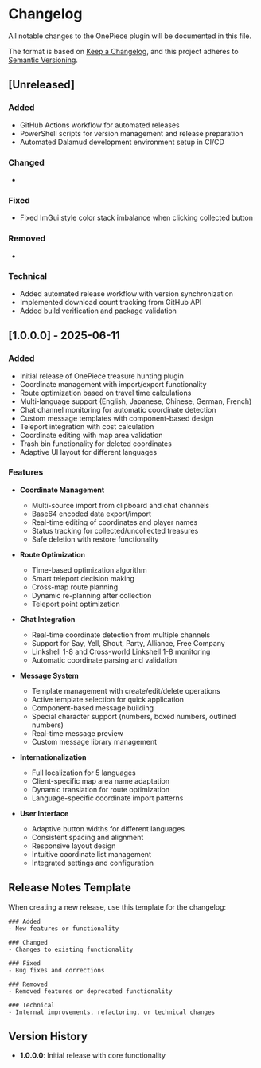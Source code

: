 # Changelog

All notable changes to the OnePiece plugin will be documented in this file.

The format is based on [Keep a Changelog](https://keepachangelog.com/en/1.0.0/),
and this project adheres to [Semantic Versioning](https://semver.org/spec/v2.0.0.html).

## [Unreleased]

### Added
- GitHub Actions workflow for automated releases
- PowerShell scripts for version management and release preparation
- Automated Dalamud development environment setup in CI/CD

### Changed
-

### Fixed
- Fixed ImGui style color stack imbalance when clicking collected button

### Removed
-

### Technical
- Added automated release workflow with version synchronization
- Implemented download count tracking from GitHub API
- Added build verification and package validation

## [1.0.0.0] - 2025-06-11

### Added
- Initial release of OnePiece treasure hunting plugin
- Coordinate management with import/export functionality
- Route optimization based on travel time calculations
- Multi-language support (English, Japanese, Chinese, German, French)
- Chat channel monitoring for automatic coordinate detection
- Custom message templates with component-based design
- Teleport integration with cost calculation
- Coordinate editing with map area validation
- Trash bin functionality for deleted coordinates
- Adaptive UI layout for different languages

### Features
- **Coordinate Management**
  - Multi-source import from clipboard and chat channels
  - Base64 encoded data export/import
  - Real-time editing of coordinates and player names
  - Status tracking for collected/uncollected treasures
  - Safe deletion with restore functionality

- **Route Optimization**
  - Time-based optimization algorithm
  - Smart teleport decision making
  - Cross-map route planning
  - Dynamic re-planning after collection
  - Teleport point optimization

- **Chat Integration**
  - Real-time coordinate detection from multiple channels
  - Support for Say, Yell, Shout, Party, Alliance, Free Company
  - Linkshell 1-8 and Cross-world Linkshell 1-8 monitoring
  - Automatic coordinate parsing and validation

- **Message System**
  - Template management with create/edit/delete operations
  - Active template selection for quick application
  - Component-based message building
  - Special character support (numbers, boxed numbers, outlined numbers)
  - Real-time message preview
  - Custom message library management

- **Internationalization**
  - Full localization for 5 languages
  - Client-specific map area name adaptation
  - Dynamic translation for route optimization
  - Language-specific coordinate import patterns

- **User Interface**
  - Adaptive button widths for different languages
  - Consistent spacing and alignment
  - Responsive layout design
  - Intuitive coordinate list management
  - Integrated settings and configuration

## Release Notes Template

When creating a new release, use this template for the changelog:

```
### Added
- New features or functionality

### Changed
- Changes to existing functionality

### Fixed
- Bug fixes and corrections

### Removed
- Removed features or deprecated functionality

### Technical
- Internal improvements, refactoring, or technical changes
```

## Version History

- **1.0.0.0**: Initial release with core functionality
